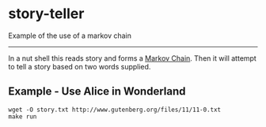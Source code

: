# story-teller

Example of the use of a markov chain

----

In a nut shell this reads story and forms a [Markov Chain](https://en.wikipedia.org/wiki/Markov_chain).
Then it will attempt to tell a story based on two words supplied.

## Example - Use Alice in Wonderland

```
wget -O story.txt http://www.gutenberg.org/files/11/11-0.txt
make run
```
